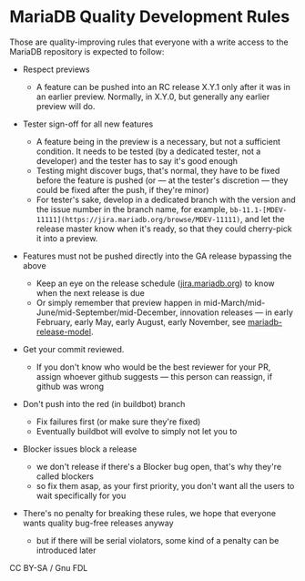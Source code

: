 
# MariaDB Quality Development Rules

Those are quality-improving rules that everyone with a write access to the MariaDB repository is expected to follow:


* Respect previews

  * A feature can be pushed into an RC release X.Y.1 only after it was in an earlier preview. Normally, in X.Y.0, but generally any earlier preview will do.
* Tester sign-off for all new features

  * A feature being in the preview is a necessary, but not a sufficient condition. It needs to be tested (by a dedicated tester, not a developer) and the tester has to say it's good enough
  * Testing might discover bugs, that's normal, they have to be fixed before the feature is pushed (or — at the tester's discretion — they could be fixed after the push, if they're minor)
  * For tester's sake, develop in a dedicated branch with the version and the issue number in the branch name, for example, `bb-11.1-[MDEV-11111](https://jira.mariadb.org/browse/MDEV-11111)`, and let the release master know when it's ready, so that they could cherry-pick it into a preview.
* Features must not be pushed directly into the GA release bypassing the above

  * Keep an eye on the release schedule ([jira.mariadb.org](https://jira.mariadb.org)) to know when the next release is due
  * Or simply remember that preview happen in mid-March/mid-June/mid-September/mid-December, innovation releases — in early February, early May, early August, early November, see [mariadb-release-model](https://app.gitbook.com/s/aEnK0ZXmUbJzqQrTjFyb/mariadb-release-model).
* Get your commit reviewed.

  * If you don't know who would be the best reviewer for your PR, assign whoever github suggests — this person can reassign, if github was wrong
* Don't push into the red (in buildbot) branch

  * Fix failures first (or make sure they're fixed)
  * Eventually buildbot will evolve to simply not let you to
* Blocker issues block a release

  * we don't release if there's a Blocker bug open, that's why they're called blockers
  * so fix them asap, as your first priority, you don't want all the users to wait specifically for you


* There's no penalty for breaking these rules, we hope that everyone wants quality bug-free releases anyway

  * but if there will be serial violators, some kind of a penalty can be introduced later


CC BY-SA / Gnu FDL

